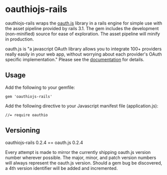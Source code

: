 # oauthiojs-rails

oauthiojs-rails wraps the [oauth.js](https://oauth.io/) library in a rails engine for simple
use with the asset pipeline provided by rails 3.1. The gem includes the development (non-minified)
source for ease of exploration. The asset pipeline will minify in production.

oauth.js is "a javascript OAuth library allows you to integrate 100+ providers really easily in your web app, 
without worrying about each provider's OAuth specific implementation."
Please see the [documentation](https://oauth.io/docs/api-reference/client/javascript) for details.

## Usage

Add the following to your gemfile:

    gem 'oauthiojs-rails'

Add the following directive to your Javascript manifest file (application.js):

    //= require oauthio


## Versioning

oauthiojs-rails 0.2.4 == oauth.js 0.2.4

Every attempt is made to mirror the currently shipping oauth.js version number wherever possible.
The major, minor, and patch version numbers will always represent the oauth.js version. Should a gem
bug be discovered, a 4th version identifier will be added and incremented.
